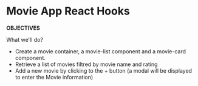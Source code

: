﻿# Movie App React Hooks

**OBJECTIVES**  

What we'll do?  
- Create a movie container, a movie-list component and a movie-card component.  
- Retrieve a list of movies filtred by movie name and rating  
- Add a new movie by clicking to the + button (a modal will be displayed to enter the Movie information)  